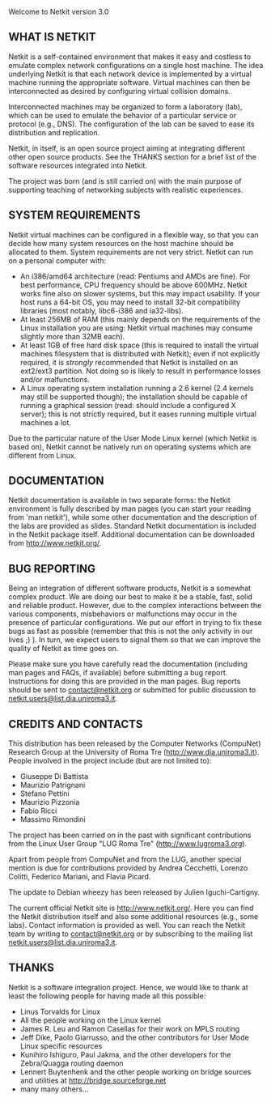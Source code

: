 Welcome to Netkit version 3.0


WHAT IS NETKIT
--------------

Netkit is a self-contained environment that makes it easy and costless to
emulate complex network configurations on a single host machine. The idea
underlying Netkit is that each network device is implemented by a virtual
machine running the appropriate software. Virtual machines can then be
interconnected as desired by configuring virtual collision domains.

Interconnected machines may be organized to form a laboratory (lab), which can
be used to emulate the behavior of a particular service or protocol (e.g., DNS).
The configuration of the lab can be saved to ease its distribution and
replication.

Netkit, in itself, is an open source project aiming at integrating different
other open source products. See the THANKS section for a brief list of the
software resources integrated into Netkit.

The project was born (and is still carried on) with the main purpose of
supporting teaching of networking subjects with realistic experiences.


SYSTEM REQUIREMENTS
-------------------

Netkit virtual machines can be configured in a flexible way, so that you can
decide how many system resources on the host machine should be allocated to
them. System requirements are not very strict. Netkit can run on a personal
computer with:

- An i386/amd64 architecture (read: Pentiums and AMDs are fine). For best
  performance, CPU frequency should be above 600MHz. Netkit works fine also on
  slower systems, but this may impact usability. If your host runs a 64-bit OS,
  you may need to install 32-bit compatibility libraries (most notably,
  libc6-i386 and ia32-libs).
- At least 256MB of RAM (this mainly depends on the requirements of the Linux
  installation you are using: Netkit virtual machines may consume slightly more
  than 32MB each).
- At least 1GB of free hard disk space (this is required to install the
  virtual machines filesystem that is distributed with Netkit); even if not
  explicitly required, it is *strongly* recommended that Netkit is installed on
  an ext2/ext3 partition. Not doing so is likely to result in performance losses
  and/or malfunctions.  
- A Linux operating system installation running a 2.6 kernel (2.4 kernels
  may still be supported though); the installation should be capable of
  running a graphical session (read: should include a configured X server);
  this is not strictly required, but it eases running multiple virtual machines
  a lot.

Due to the particular nature of the User Mode Linux kernel (which Netkit is
based on), Netkit cannot be natively run on operating systems which are
different from Linux.


DOCUMENTATION
-------------

Netkit documentation is available in two separate forms: the Netkit environment
is fully described by man pages (you can start your reading from 'man netkit'),
while some other documentation and the description of the labs are provided as
slides. Standard Netkit documentation is included in the Netkit package itself.
Additional documentation can be downloaded from http://www.netkit.org/.


BUG REPORTING
-------------

Being an integration of different software products, Netkit is a somewhat
complex product. We are doing our best to make it be a stable, fast, solid and
reliable product. However, due to the complex interactions between the various
components, misbehaviors or malfunctions may occur in the presence of particular
configurations. We put our effort in trying to fix these bugs as fast as
possible (remember that this is not the only activity in our lives ;) ). In
turn, we expect users to signal them so that we can improve the quality of
Netkit as time goes on.

Please make sure you have carefully read the documentation (including man pages
and FAQs, if available) before submitting a bug report. Instructions for doing
this are provided in the man pages. Bug reports should be sent to
<contact@netkit.org> or submitted for public discussion to
<netkit.users@list.dia.uniroma3.it>.


CREDITS AND CONTACTS
--------------------

This distribution has been released by the Computer Networks (CompuNet) Research
Group at the University of Roma Tre (http://www.dia.uniroma3.it).  People
involved in the project include (but are not limited to):
- Giuseppe Di Battista
- Maurizio Patrignani
- Stefano Pettini
- Maurizio Pizzonia
- Fabio Ricci
- Massimo Rimondini

The project has been carried on in the past with significant contributions from
the Linux User Group "LUG Roma Tre" (http://www.lugroma3.org).

Apart from people from CompuNet and from the LUG, another special mention is due
for contributions provided by Andrea Cecchetti, Lorenzo Colitti, Federico
Mariani, and Flavia Picard.

The update to Debian wheezy has been released by Julien Iguchi-Cartigny.

The current official Netkit site is http://www.netkit.org/. Here you can find the
Netkit distribution itself and also some additional resources (e.g., some labs).
Contact information is provided as well. You can reach the Netkit team by
writing to <contact@netkit.org> or by subscribing to the mailing list
<netkit.users@list.dia.uniroma3.it>.


THANKS
------

Netkit is a software integration project. Hence, we would like to thank at least
the following people for having made all this possible:

- Linus Torvalds for Linux
- All the people working on the Linux kernel
- James R. Leu and Ramon Casellas for their work on MPLS routing
- Jeff Dike, Paolo Giarrusso, and the other contributors for User Mode Linux
  specific resources
- Kunihiro Ishiguro, Paul Jakma, and the other developers for the Zebra/Quagga
  routing daemon
- Lennert Buytenhenk and the other people working on bridge sources and
  utilities at http://bridge.sourceforge.net
- many many others...


